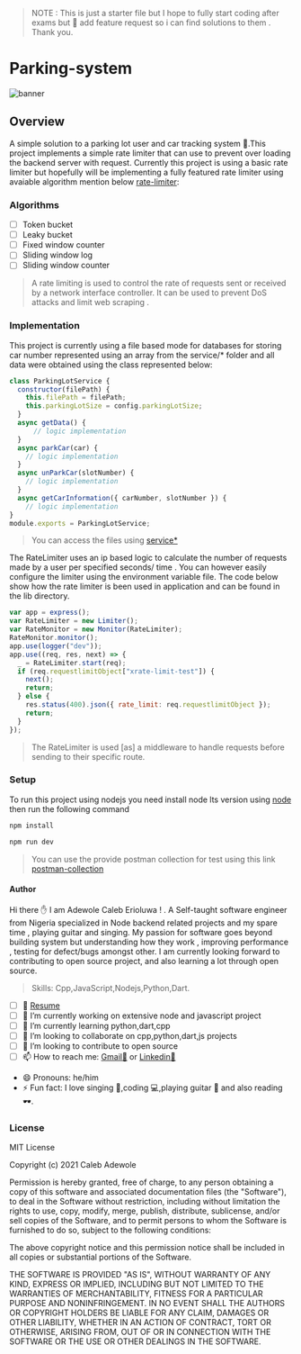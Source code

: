 > NOTE : This is just a starter file but I hope to fully start coding  after exams but 🙏 add feature request  so i can find solutions to them . Thank you.
# Parking-system

![banner](https://media.giphy.com/media/g9ibUdbOCcw6c/source.gif)

## Overview

A simple solution to a parking lot user and car tracking system 🚀.This project implements a simple rate limiter that can use to prevent over loading the backend server with request.
Currently this project is using a basic rate limiter but hopefully will be implementing a fully featured rate limiter using avaiable algorithm mention below [rate-limiter](https://en.wikipedia.org/wiki/Rate_limiting):

### Algorithms

- [ ] Token bucket
- [ ] Leaky bucket
- [ ] Fixed window counter
- [ ] Sliding window log
- [ ] Sliding window counter

> A rate limiting is used to control the rate of requests sent or received by a network interface controller. It can be used to prevent DoS attacks and limit web scraping .

### Implementation

This project is currently  using a file based mode for  databases for storing car number represented using an array from the service/* folder  and all data were obtained using the class  represented below:

```js
class ParkingLotService {
  constructor(filePath) {
    this.filePath = filePath;
    this.parkingLotSize = config.parkingLotSize;
  }
  async getData() {
      // logic implementation
  }
  async parkCar(car) {
    // logic implementation
  }
  async unParkCar(slotNumber) {
    // logic implementation
  }
  async getCarInformation({ carNumber, slotNumber }) {
    // logic implementation
}
module.exports = ParkingLotService;

````

> You can access the files using [service*](https://github.com/caleberi/parking-system/tree/main/service)

The RateLimiter uses an ip based logic to calculate the number of requests made by a user per specified seconds/ time . You can however easily configure the limiter using the environment variable file. The code below show how the rate limiter is been used in application and can be found in the lib directory.

````js
var app = express();
var RateLimiter = new Limiter();
var RateMonitor = new Monitor(RateLimiter);
RateMonitor.monitor();
app.use(logger("dev"));
app.use((req, res, next) => {
  _ = RateLimiter.start(req);
  if (req.requestlimitObject["xrate-limit-test"]) {
    next();
    return;
  } else {
    res.status(400).json({ rate_limit: req.requestlimitObject });
    return;
  }
});

````

> The RateLimiter is used [as] a middleware to handle requests before sending to their specific route.

### Setup

To run this project using nodejs you need install node lts version using [node](https://nodejs.org/en/) then run the following command

```bash
npm install

npm run dev

```

> You can use the provide postman collection for test using this link [postman-collection](https://www.getpostman.com/collections/145fc6d5e100d3ef0310)

#### Author

Hi there ✋ I am Adewole Caleb Erioluwa ! . A Self-taught software engineer from Nigeria specialized in Node backend related projects and my spare time , playing guitar and singing. My passion for software goes beyond building system but understanding how they work , improving performance , testing for defect/bugs amongst other. I am currently looking forward to contributing to open source project, and also learning a lot through open source.

> Skills: Cpp,JavaScript,Nodejs,Python,Dart.

- [ ]  📝 [Resume](https://drive.google.com/file/d/1vT8nj-DVIEPLLuXyZX9p6PX3USMrklpB/view?usp=sharing)
- [ ] 🔭 I’m currently working on extensive node and javascript project
- [ ] 🌱 I’m currently learning python,dart,cpp
- [ ] 👯 I’m looking to collaborate on cpp,python,dart,js projects
- [ ] 🤔 I’m looking to contribute to open source
- [ ] 📫 How to reach me: [Gmail💌](caleberioluwa@gmail.com) or [Linkedin🚀](https://www.linkedin.com/in/caleb-adewole-b6236a163/)
- 😄 Pronouns: he/him
- ⚡ Fun fact: I love singing 🎼,coding 💻,playing guitar 🎸 and also reading 🕶.

### License

MIT License

Copyright (c) 2021  Caleb Adewole

Permission is hereby granted, free of charge, to any person obtaining a copy
of this software and associated documentation files (the "Software"), to deal
in the Software without restriction, including without limitation the rights
to use, copy, modify, merge, publish, distribute, sublicense, and/or sell
copies of the Software, and to permit persons to whom the Software is
furnished to do so, subject to the following conditions:

The above copyright notice and this permission notice shall be included in all
copies or substantial portions of the Software.

THE SOFTWARE IS PROVIDED "AS IS", WITHOUT WARRANTY OF ANY KIND, EXPRESS OR
IMPLIED, INCLUDING BUT NOT LIMITED TO THE WARRANTIES OF MERCHANTABILITY,
FITNESS FOR A PARTICULAR PURPOSE AND NONINFRINGEMENT. IN NO EVENT SHALL THE
AUTHORS OR COPYRIGHT HOLDERS BE LIABLE FOR ANY CLAIM, DAMAGES OR OTHER
LIABILITY, WHETHER IN AN ACTION OF CONTRACT, TORT OR OTHERWISE, ARISING FROM,
OUT OF OR IN CONNECTION WITH THE SOFTWARE OR THE USE OR OTHER DEALINGS IN THE
SOFTWARE.
